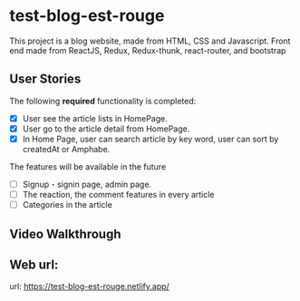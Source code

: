 # test-blog-est-rouge

This project is a blog website, made from HTML, CSS and Javascript. Front end made from ReactJS, Redux, Redux-thunk, react-router, and bootstrap
## User Stories
The following **required** functionality is completed:
- [X] User see the article lists in HomePage.
- [X] User go to the article detail from HomePage.
- [X] In Home Page, user can search article by key word, user can sort by createdAt or Amphabe.

The features will be available in the future
- [ ] Signup - signin page, admin page.
- [ ] The reaction, the comment features in every article
- [ ] Categories in the article

## Video Walkthrough

## Web url: 

url: https://test-blog-est-rouge.netlify.app/
